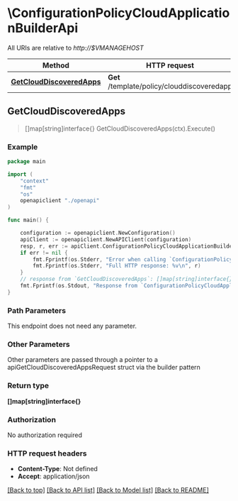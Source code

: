 # \ConfigurationPolicyCloudApplicationBuilderApi

All URIs are relative to *http://$VMANAGEHOST*

Method | HTTP request | Description
------------- | ------------- | -------------
[**GetCloudDiscoveredApps**](ConfigurationPolicyCloudApplicationBuilderApi.md#GetCloudDiscoveredApps) | **Get** /template/policy/clouddiscoveredapp | 



## GetCloudDiscoveredApps

> []map[string]interface{} GetCloudDiscoveredApps(ctx).Execute()





### Example

```go
package main

import (
    "context"
    "fmt"
    "os"
    openapiclient "./openapi"
)

func main() {

    configuration := openapiclient.NewConfiguration()
    apiClient := openapiclient.NewAPIClient(configuration)
    resp, r, err := apiClient.ConfigurationPolicyCloudApplicationBuilderApi.GetCloudDiscoveredApps(context.Background()).Execute()
    if err != nil {
        fmt.Fprintf(os.Stderr, "Error when calling `ConfigurationPolicyCloudApplicationBuilderApi.GetCloudDiscoveredApps``: %v\n", err)
        fmt.Fprintf(os.Stderr, "Full HTTP response: %v\n", r)
    }
    // response from `GetCloudDiscoveredApps`: []map[string]interface{}
    fmt.Fprintf(os.Stdout, "Response from `ConfigurationPolicyCloudApplicationBuilderApi.GetCloudDiscoveredApps`: %v\n", resp)
}
```

### Path Parameters

This endpoint does not need any parameter.

### Other Parameters

Other parameters are passed through a pointer to a apiGetCloudDiscoveredAppsRequest struct via the builder pattern


### Return type

**[]map[string]interface{}**

### Authorization

No authorization required

### HTTP request headers

- **Content-Type**: Not defined
- **Accept**: application/json

[[Back to top]](#) [[Back to API list]](../README.md#documentation-for-api-endpoints)
[[Back to Model list]](../README.md#documentation-for-models)
[[Back to README]](../README.md)


